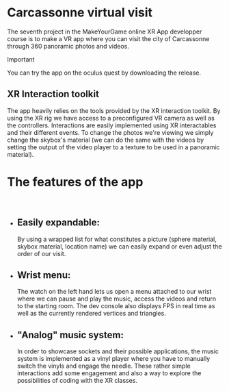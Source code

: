 # Carcassonne virtual visit
The seventh project in the MakeYourGame online XR App developper course is to make a VR app where you can visit the city of Carcassonne through 360 panoramic photos and videos.

> [!IMPORTANT]
> You can try the app on the oculus quest by downloading the release.


## XR Interaction toolkit
The app heavily relies on the tools provided by the XR interaction toolkit. By using the XR rig we have access to a preconfigured VR camera as well as the controllers. Interactions are easily implemented using XR interactables and their different events.
To change the photos we're viewing we simply change the skybox's material (we can do the same with the videos by setting the output of the video player to a texture to be used in a panoramic material).

# The features of the app

<br>
 
- Easily expandable:
    -
    By using a wrapped list for what constitutes a picture (sphere material, skybox material, location name) we can easily expand or even adjust the order of our visit.

- Wrist menu:
    -
    The watch on the left hand lets us open a menu attached to our wrist where we can pause and play the music, access the videos and return to the starting room. The dev console also displays FPS in real time as well as the currently rendered vertices and triangles.
  
- "Analog" music system:
    -
    In order to showcase sockets and their possible applications, the music system is implemented as a vinyl player where you have to manually switch the vinyls and engage the needle. These rather simple interactions add some engagement and also a way to explore the possibilities of coding with the XR classes.
  

 

